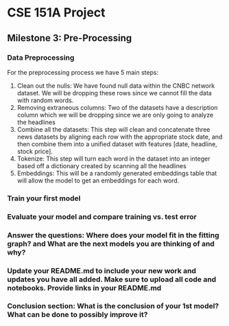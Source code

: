 # CSE 151A Project
## Milestone 3: Pre-Processing

### Data Preprocessing
For the preprocessing process we have 5 main steps:
1. Clean out the nulls: We have found null data within the CNBC network dataset. We will be dropping these rows since we cannot fill the data with random words. 
2. Removing extraneous columns: Two of the datasets have a description column which we will be dropping since we are only going to analyze the headlines
3. Combine all the datasets: This step will clean and concatenate three news datasets by aligning each row with the appropriate stock date, and then combine them into a unified dataset with features [date, headline, stock price].
5. Tokenize: This step will turn each word in the dataset into an integer based off a dictionary created by scanning all the headlines
6. Embeddings: This will be a randomly generated embeddings table that will allow the model to get an embeddings for each word. 

### Train your first model

### Evaluate your model and compare training vs. test error

### Answer the questions: Where does your model fit in the fitting graph? and What are the next models you are thinking of and why?

### Update your README.md to include your new work and updates you have all added. Make sure to upload all code and notebooks. Provide links in your README.md

### Conclusion section: What is the conclusion of your 1st model? What can be done to possibly improve it?

